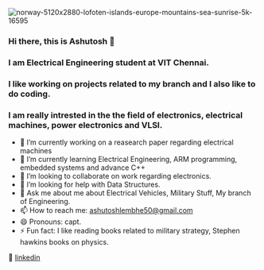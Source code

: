 ![norway-5120x2880-lofoten-islands-europe-mountains-sea-sunrise-5k-16595](https://user-images.githubusercontent.com/52043854/96172284-cfe44080-0f43-11eb-99c6-08f9ed751298.jpg)
### Hi there, this is Ashutosh 👋
### I am Electrical Engineering student at VIT Chennai. 
### I like working on projects related to my branch and I also like to do coding.
### I am really intrested in the the field of electronics, electrical machines, power electronics and VLSI.

- 🔭 I’m currently working on a reasearch paper regarding electrical machines
- 🌱 I’m currently learning Electrical Engineering, ARM programming, embedded systems and advance C++
- 👯 I’m looking to collaborate on work regarding electronics.
- 🤔 I’m looking for help with Data Structures.
- 💬 Ask me about me about Electrical Vehicles, Military Stuff, My branch of Engineering.
- 📫 How to reach me: ashutoshlembhe50@gmail.com
- 😄 Pronouns: capt.
- ⚡ Fun fact: I like reading books related to military strategy, Stephen hawkins books on physics.

👔 [linkedin][linkedin]


[linkedin]:www.linkedin.com/in/ashutosh-lembhe-6b6b10159
